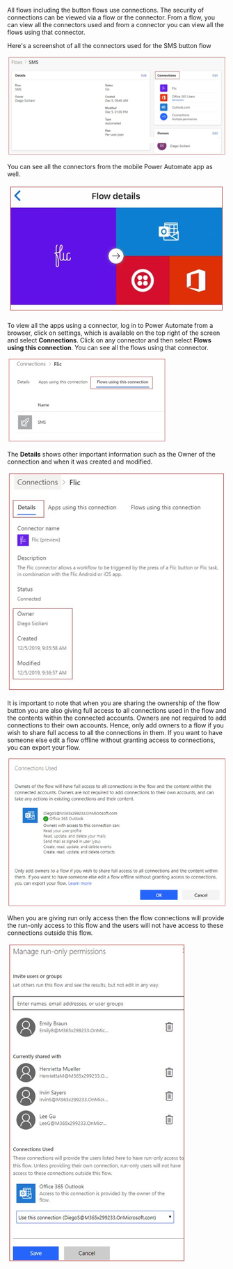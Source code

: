 All flows including the button flows use connections. The security of
connections can be viewed via a flow or the connector. From a flow, you
can view all the connectors used and from a connector you can view all
the flows using that connector.

Here's a screenshot of all the connectors used for the SMS button flow

![connections used](../media/conections-used.jpg)

You can see all the connectors from the mobile Power Automate app as well.

![mobile flow connectors](../media/mobile-flow-connectors.jpg)

To view all the apps using a connector, log in to Power Automate from a
browser, click on settings, which is available on the top right of the
screen and select **Connections**. Click on any connector and then
select **Flows using this connection**. You can see all the flows using
that connector.

![](../media/flows-using-connection.jpg)

The **Details** shows other important information such as the Owner of
the connection and when it was created and modified.

![flow connection details](../media/flow-connection-details.jpg)

It is important to note that when you are sharing the ownership of the
flow button you are also giving full access to all connections used in
the flow and the contents within the connected accounts. Owners are not
required to add connections to their own accounts. Hence, only add
owners to a flow if you wish to share full access to all the connections
in them. If you want to have someone else edit a flow offline without
granting access to connections, you can export your flow.

![sharing connections coownership](../media/sharing-connections-coownership.jpg)

When you are giving run only access then the flow connections will
provide the run-only access to this flow and the users will not have
access to these connections outside this flow.

![run only connections permissions](../media/run-only-connections-permissions.jpg)
